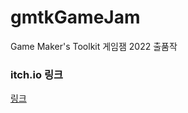 # gmtkGameJam
Game Maker's Toolkit 게임잼 2022 출품작 

### itch.io 링크
[링크](https://corn97.itch.io/vivigo)

